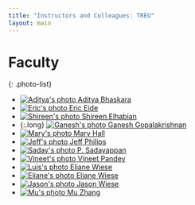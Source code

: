 ```yaml
---
title: "Instructors and Colleagues: TREU"
layout: main
---
```


# Faculty

{: .photo-list}
- [![Aditya's photo](/photos/aditya.jpg) Aditya Bhaskara](https://www.cs.utah.edu/~bhaskara/)
- [![Eric's photo](/photos/eeide.jpg) Eric Eide](https://www.cs.utah.edu/~eeide/)
- [![Shireen's photo](/photos/shireen.png) Shireen Elhabian](http://www.sci.utah.edu/~shireen/)
- {:.long}
  [![Ganesh's photo](/photos/ganesh.jpg) Ganesh Gopalakrishnan](https://www.cs.utah.edu/~ganesh/)
- [![Mary's photo](/photos/mhall.jpg) Mary Hall](https://www.cs.utah.edu/~mhall/)
- [![Jeff's photo](/photos/jeffp.jpg) Jeff Philips](https://www.cs.utah.edu/~jeffp/)
- [![Saday's photo](/photos/saday.jpg) P. Sadayappan](https://www.cs.utah.edu/~saday/)
- [![Vineet's photo](/photos/vineet.jpg) Vineet Pandey](https://www.cs.utah.edu/pandey-vineet/)
- [![Luis's photo](/photos/luis.jpg) Eliane Wiese](https://lagarcia.us/)
- [![Eliane's photo](/photos/eliane.jpg) Eliane Wiese](https://eliane-s-wiese.owlstown.net/)
- [![Jason's photo](/photos/jason.jpg) Jason Wiese](https://www.cs.utah.edu/~wiese)
- [![Mu's photo](/photos/zhang.jpg) Mu Zhang](https://sites.google.com/site/muzhang82)


